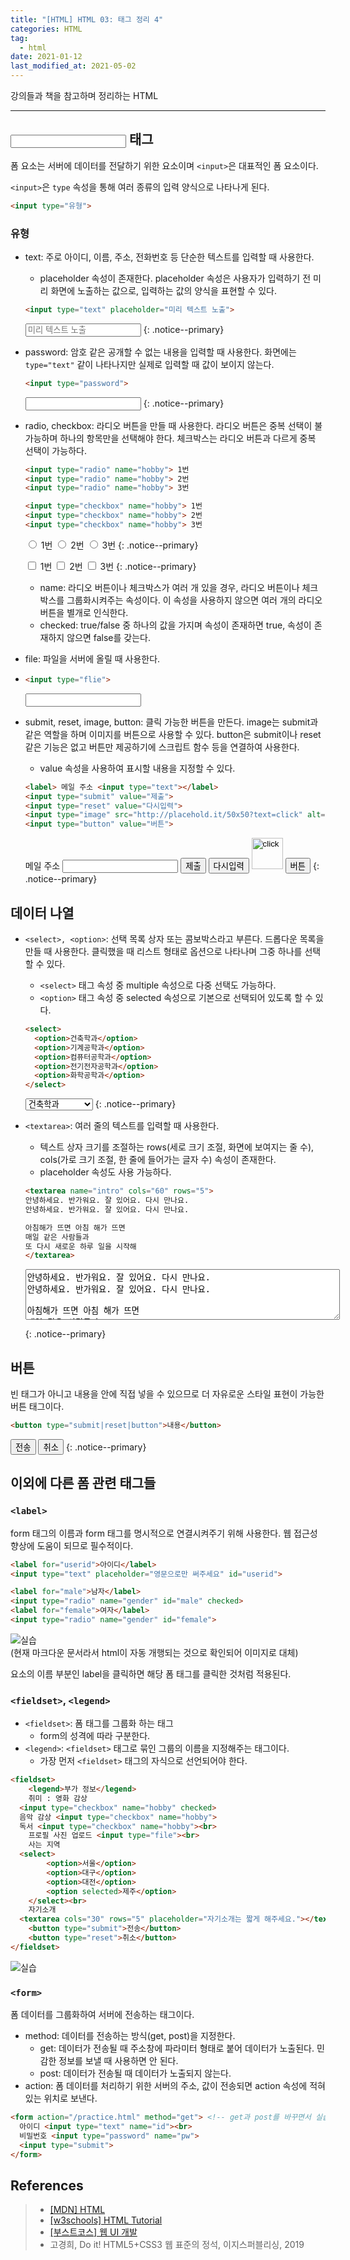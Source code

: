 ```yaml
---  
title: "[HTML] HTML 03: 태그 정리 4"  
categories: HTML  
tag:
  - html
date: 2021-01-12
last_modified_at: 2021-05-02
--- 
```


강의들과 책을 참고하며 정리하는 HTML

---

## <input> 태그

폼 요소는 서버에 데이터를 전달하기 위한 요소이며 `<input>`은 대표적인 폼 요소이다. 
 
`<input>`은 `type` 속성을 통해 여러 종류의 입력 양식으로 나타나게 된다.

```html
<input type="유형">
```

### 유형

- text: 주로 아이디, 이름, 주소, 전화번호 등 단순한 텍스트를 입력할 때 사용한다.
  - placeholder 속성이 존재한다. placeholder 속성은 사용자가 입력하기 전 미리 화면에 노출하는 값으로, 입력하는 값의 양식을 표현할 수 있다.
  
  ```html
  <input type="text" placeholder="미리 텍스트 노출">
  ```

  <input type="text" placeholder="미리 텍스트 노출">
  {: .notice--primary} 

- password: 암호 같은 공개할 수 없는 내용을 입력할 때 사용한다. 화면에는 `type="text"` 같이 나타나지만 실제로 입력할 때 값이 보이지 않는다.

  ```html
  <input type="password">
  ```

  <input type="password">
  {: .notice--primary} 

- radio, checkbox: 라디오 버튼을 만들 때 사용한다. 라디오 버튼은 중복 선택이 불가능하며 하나의 항목만을 선택해야 한다. 체크박스는 라디오 버튼과 다르게 중복 선택이 가능하다. 

  ```html
  <input type="radio" name="hobby"> 1번
  <input type="radio" name="hobby"> 2번
  <input type="radio" name="hobby"> 3번 

  <input type="checkbox" name="hobby"> 1번
  <input type="checkbox" name="hobby"> 2번
  <input type="checkbox" name="hobby"> 3번 
  ```

  <input type="radio" name="hobby"> 1번
  <input type="radio" name="hobby"> 2번
  <input type="radio" name="hobby"> 3번 
  {: .notice--primary} 

  <input type="checkbox" name="hobby"> 1번
  <input type="checkbox" name="hobby"> 2번
  <input type="checkbox" name="hobby"> 3번 
  {: .notice--primary} 

  - name: 라디오 버튼이나 체크박스가 여러 개 있을 경우, 라디오 버튼이나 체크박스를 그룹화시켜주는 속성이다. 이 속성을 사용하지 않으면 여러 개의 라디오 버튼을 별개로 인식한다.
  - checked: true/false 중 하나의 값을 가지며 속성이 존재하면 true, 속성이 존재하지 않으면 false를 갖는다.

- file: 파일을 서버에 올릴 때 사용한다.
- 
  ```html
  <input type="flie">
  ```

  <input type="flie">

- submit, reset, image, button: 클릭 가능한 버튼을 만든다. image는 submit과 같은 역할을 하며 이미지를 버튼으로 사용할 수 있다. button은 submit이나 reset 같은 기능은 없고 버튼만 제공하기에 스크립트 함수 등을 연결하여 사용한다. 
  - value 속성을 사용하여 표시할 내용을 지정할 수 있다.

  ```html
  <label> 메일 주소 <input type="text"></label>
  <input type="submit" value="제출">
  <input type="reset" value="다시입력">
  <input type="image" src="http://placehold.it/50x50?text=click" alt="click" width="50" height="50">
  <input type="button" value="버튼">
  ```

  <label> 메일 주소 <input type="text"></label>
  <input type="submit" value="제출">
  <input type="reset" value="다시입력">
  <input type="image" src="http://placehold.it/50x50?text=click" alt="click" width="50" height="50">
  <input type="button" value="버튼">
  {: .notice--primary} 

## 데이터 나열

- `<select>, <option>`: 선택 목록 상자 또는 콤보박스라고 부른다. 드롭다운 목록을 만들 때 사용한다. 클릭했을 때 리스트 형태로 옵션으로 나타나며 그중 하나를 선택할 수 있다.
  - `<select>` 태그 속성 중 multiple 속성으로 다중 선택도 가능하다.
  - `<option>` 태그 속성 중 selected 속성으로 기본으로 선택되어 있도록 할 수 있다.
  
  ```html
  <select>
    <option>건축학과</option>
    <option>기계공학과</option>
    <option>컴퓨터공학과</option>
    <option>전기전자공학과</option>
    <option>화학공학과</option>
  </select>
  ```

  <select>
    <option>건축학과</option>
    <option>기계공학과</option>
    <option>컴퓨터공학과</option>
    <option>전기전자공학과</option>
    <option>화학공학과</option>
  </select>
  {: .notice--primary} 

- `<textarea>`: 여러 줄의 텍스트를 입력할 때 사용한다.
  - 텍스트 상자 크기를 조절하는 rows(세로 크기 조절, 화면에 보여지는 줄 수), cols(가로 크기 조절, 한 줄에 들어가는 글자 수) 속성이 존재한다.
  - placeholder 속성도 사용 가능하다.

  ```html
  <textarea name="intro" cols="60" rows="5">
  안녕하세요. 반가워요. 잘 있어요. 다시 만나요.
  안녕하세요. 반가워요. 잘 있어요. 다시 만나요.

  아침해가 뜨면 아침 해가 뜨면
  매일 같은 사람들과
  또 다시 새로운 하루 일을 시작해
  </textarea>
  ```

  <textarea name="intro" cols="60" rows="5">
  안녕하세요. 반가워요. 잘 있어요. 다시 만나요.
  안녕하세요. 반가워요. 잘 있어요. 다시 만나요.

  아침해가 뜨면 아침 해가 뜨면
  매일 같은 사람들과
  또 다시 새로운 하루 일을 시작해
  </textarea>
  {: .notice--primary} 

## 버튼

빈 태그가 아니고 내용을 안에 직접 넣을 수 있으므로 더 자유로운 스타일 표현이 가능한 버튼 태그이다.

```html
<button type="submit|reset|button">내용</button>
```

<button type="submit">전송</button>
<button type="reset">취소</button>
{: .notice--primary} 

## 이외에 다른 폼 관련 태그들

### `<label>`
form 태그의 이름과 form 태그를 명시적으로 연결시켜주기 위해 사용한다. 웹 접근성 향상에 도움이 되므로 필수적이다.

```html
<label for="userid">아이디</label>
<input type="text" placeholder="영문으로만 써주세요" id="userid">

<label for="male">남자</label>
<input type="radio" name="gender" id="male" checked>
<label for="female">여자</label>
<input type="radio" name="gender" id="female">
```

![실습](/assets/images/html-practice-1.jpg)  
(현재 마크다운 문서라서 html이 자동 개행되는 것으로 확인되어 이미지로 대체)

요소의 이름 부분인 label을 클릭하면 해당 폼 태그를 클릭한 것처럼 적용된다.

### `<fieldset>`, `<legend>`

- `<fieldset>`: 폼 태그를 그룹화 하는 태그
  - form의 성격에 따라 구분한다.
- `<legend>`: `<fieldset>` 태그로 묶인 그룹의 이름을 지정해주는 태그이다.
  - 가장 먼저 `<fieldset>` 태그의 자식으로 선언되어야 한다.

```html
<fieldset>
	<legend>부가 정보</legend>
	취미 : 영화 감상
  <input type="checkbox" name="hobby" checked>
  음악 감상 <input type="checkbox" name="hobby">
  독서 <input type="checkbox" name="hobby"><br>
	프로필 사진 업로드 <input type="file"><br>
	사는 지역
  <select>
		<option>서울</option>
		<option>대구</option>
		<option>대전</option>
		<option selected>제주</option>
	</select><br>
	자기소개
  <textarea cols="30" rows="5" placeholder="자기소개는 짧게 해주세요."></textarea><br>
	<button type="submit">전송</button>
	<button type="reset">취소</button>
</fieldset>
```

![실습](/assets/images/html-practice-2.jpg)  

### `<form>`

폼 데이터를 그룹화하여 서버에 전송하는 태그이다.

- method: 데이터를 전송하는 방식(get, post)을 지정한다.
  - get: 데이터가 전송될 때 주소창에 파라미터 형태로 붙어 데이터가 노출된다. 민감한 정보를 보낼 때 사용하면 안 된다.
  - post: 데이터가 전송될 때 데이터가 노출되지 않는다.
- action: 폼 데이터를 처리하기 위한 서버의 주소, 값이 전송되면 action 속성에 적혀 있는 위치로 보낸다.

```html
<form action="/practice.html" method="get"> <!-- get과 post를 바꾸면서 실습 진행 -->
  아이디 <input type="text" name="id"><br>
  비밀번호 <input type="password" name="pw">
  <input type="submit">
</form>
```

## References

>- [[MDN] HTML](https://developer.mozilla.org/ko/docs/Web/HTML)
>- [[w3schools] HTML Tutorial](https://www.w3schools.com/html/default.asp)
>- [[부스트코스] 웹 UI 개발](https://www.boostcourse.org/cs120)
>- 고경희, Do it! HTML5+CSS3 웹 표준의 정석, 이지스퍼블리싱, 2019